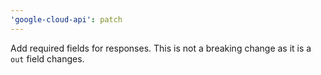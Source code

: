 ```yaml
---
'google-cloud-api': patch
---
```


Add required fields for responses.
This is not a breaking change as it is a `out` field changes.
